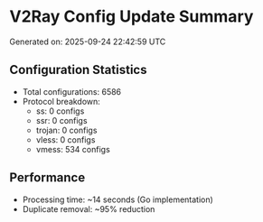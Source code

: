 # V2Ray Config Update Summary
Generated on: 2025-09-24 22:42:59 UTC

## Configuration Statistics
- Total configurations: 6586
- Protocol breakdown:
  - ss: 0 configs
  - ssr: 0 configs
  - trojan: 0 configs
  - vless: 0 configs
  - vmess: 534 configs

## Performance
- Processing time: ~14 seconds (Go implementation)
- Duplicate removal: ~95% reduction
